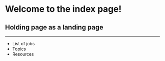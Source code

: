 # Welcome to the index page!
## Holding page as a landing page
***
* List of jobs
* Topics
* Resources
